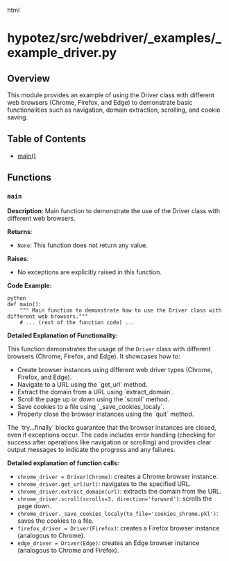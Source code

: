 html
<h1>hypotez/src/webdriver/_examples/_example_driver.py</h1>

<h2>Overview</h2>
<p>This module provides an example of using the Driver class with different web browsers (Chrome, Firefox, and Edge) to demonstrate basic functionalities such as navigation, domain extraction, scrolling, and cookie saving.</p>

<h2>Table of Contents</h2>
<ul>
    <li><a href="#main">main()</a></li>
</ul>

<h2>Functions</h2>

<h3><a id="main"></a><code>main</code></h3>

<p><strong>Description</strong>: Main function to demonstrate the use of the Driver class with different web browsers.</p>

<p><strong>Returns</strong>:</p>
<ul>
  <li><code>None</code>: This function does not return any value.</li>
</ul>


<p><strong>Raises</strong>:</p>
<ul>
    <li>No exceptions are explicitly raised in this function.</li>
</ul>

<p><strong>Code Example:</strong></p>
<pre><code>python
def main():
    """ Main function to demonstrate how to use the Driver class with different web browsers."""
    # ... (rest of the function code) ...
</code></pre>


<p><strong>Detailed Explanation of Functionality:</strong></p>
<p>This function demonstrates the usage of the <code>Driver</code> class with different browsers (Chrome, Firefox, and Edge). It showcases how to:</p>
<ul>
    <li>Create browser instances using different web driver types (Chrome, Firefox, and Edge).
    </li>
    <li>Navigate to a URL using the `get_url` method.
    </li>
    <li>Extract the domain from a URL using `extract_domain`.
    </li>
    <li>Scroll the page up or down using the `scroll` method.
    </li>
    <li>Save cookies to a file using `_save_cookies_localy`.
    </li>
    <li>Properly close the browser instances using the `quit` method.
    </li>
</ul>
<p>The `try...finally` blocks guarantee that the browser instances are closed, even if exceptions occur. The code includes error handling (checking for success after operations like navigation or scrolling) and provides clear output messages to indicate the progress and any failures.</p>

<p><strong>Detailed explanation of function calls:</strong></p>

<ul>
    <li><code>chrome_driver = Driver(Chrome)</code>: creates a Chrome browser instance.</li>
    <li><code>chrome_driver.get_url(url)</code>: navigates to the specified URL.</li>
    <li><code>chrome_driver.extract_domain(url)</code>: extracts the domain from the URL.</li>
    <li><code>chrome_driver.scroll(scrolls=3, direction='forward')</code>: scrolls the page down.</li>
    <li><code>chrome_driver._save_cookies_localy(to_file='cookies_chrome.pkl')</code>: saves the cookies to a file.</li>
    <li><code>firefox_driver = Driver(Firefox)</code>: creates a Firefox browser instance (analogous to Chrome).</li>
    <li><code>edge_driver = Driver(Edge)</code>: creates an Edge browser instance (analogous to Chrome and Firefox).</li>
</ul>

</html>